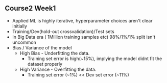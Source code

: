 ## Course2 Week1 
- Applied ML is highly iterative, hyperparameter choices aren't clear initially
- Training/Dev(hold-out crossvalidation)/Test sets 
- In Big Data era ( 1Million training samples etc) 98%/1%/1% split isn't uncommon
- Bias / Variance of the model
    - High Bias - Underfitting the data. 
      - Training set error is high(~15%), implying the model didnt fit the dataset properly
    - High Variance - Overfitting the data.
      - Training set error (~1%)  << Dev set error (~11%)
    
